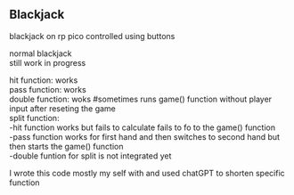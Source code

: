 ## Blackjack
blackjack on rp pico controlled using buttons

normal blackjack  
still work in progress  

hit function: works  
pass function: works  
double function: woks #sometimes runs game() function without player input after reseting the game  
split function:  
  -hit function works but fails to calculate fails to fo to the game() function  
  -pass function works for first hand and then switches to second hand but then starts the game() function  
  -double funtion for split is not integrated yet  

I wrote this code mostly my self with and used chatGPT to shorten specific function  
